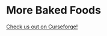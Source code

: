 # More Baked Foods
[Check us out on Curseforge!](https://www.curseforge.com/minecraft/mc-mods/more-baked-foods)
